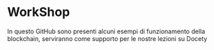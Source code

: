 # WorkShop

In questo GitHub sono presenti alcuni esempi di funzionamento della blockchain, serviranno come supporto per le nostre lezioni su Docety
